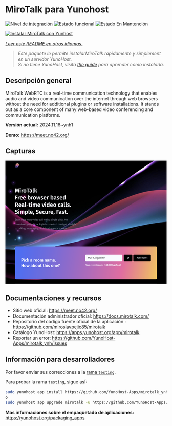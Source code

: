 <!--
Este archivo README esta generado automaticamente<https://github.com/YunoHost/apps/tree/master/tools/readme_generator>
No se debe editar a mano.
-->

# MiroTalk para Yunohost

[![Nivel de integración](https://dash.yunohost.org/integration/mirotalk.svg)](https://ci-apps.yunohost.org/ci/apps/mirotalk/) ![Estado funcional](https://ci-apps.yunohost.org/ci/badges/mirotalk.status.svg) ![Estado En Mantención](https://ci-apps.yunohost.org/ci/badges/mirotalk.maintain.svg)

[![Instalar MiroTalk con Yunhost](https://install-app.yunohost.org/install-with-yunohost.svg)](https://install-app.yunohost.org/?app=mirotalk)

*[Leer este README en otros idiomas.](./ALL_README.md)*

> *Este paquete le permite instalarMiroTalk rapidamente y simplement en un servidor YunoHost.*  
> *Si no tiene YunoHost, visita [the guide](https://yunohost.org/install) para aprender como instalarla.*

## Descripción general

MiroTalk WebRTC is a real-time communication technology that enables audio and video communication over the internet through web browsers without the need for additional plugins or software installations. It stands out as a core component of many web-based video conferencing and communication platforms.


**Versión actual:** 2024.11.16~ynh1

**Demo:** <https://meet.no42.org/>

## Capturas

![Captura de MiroTalk](./doc/screenshots/screenshot.png)

## Documentaciones y recursos

- Sitio web oficial: <https://meet.no42.org/>
- Documentación administrador oficial: <https://docs.mirotalk.com/>
- Repositorio del código fuente oficial de la aplicación : <https://github.com/miroslavpejic85/mirotalk>
- Catálogo YunoHost: <https://apps.yunohost.org/app/mirotalk>
- Reportar un error: <https://github.com/YunoHost-Apps/mirotalk_ynh/issues>

## Información para desarrolladores

Por favor enviar sus correcciones a la [rama `testing`](https://github.com/YunoHost-Apps/mirotalk_ynh/tree/testing).

Para probar la rama `testing`, sigue asÍ:

```bash
sudo yunohost app install https://github.com/YunoHost-Apps/mirotalk_ynh/tree/testing --debug
o
sudo yunohost app upgrade mirotalk -u https://github.com/YunoHost-Apps/mirotalk_ynh/tree/testing --debug
```

**Mas informaciones sobre el empaquetado de aplicaciones:** <https://yunohost.org/packaging_apps>
